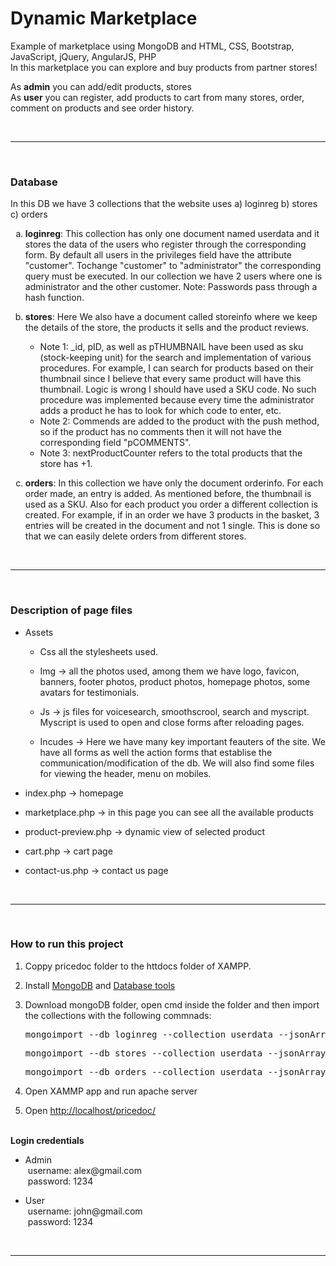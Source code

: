 <div>
  <h1>Dynamic Marketplace</h1>
  <p>Example of marketplace using MongoDB and HTML, CSS, Bootstrap, JavaScript, jQuery, AngularJS, PHP<br>In this marketplace you can explore and buy products from partner stores!</p>
  <p>As <strong>admin</strong> you can add/edit products, stores<br>As <strong>user</strong>  you can register, add products to cart from many stores, order, comment on products and see order history.</p>
</div>
<br><hr><br>

<div>
  <h3>Database</h3>
  <p>In this DB we have 3 collections that the website uses a) loginreg b) stores c) orders</p>
  <ol type="a">
    <li><p><strong>loginreg</strong>: This collection has only one document named userdata and it stores the data of the users who register through the corresponding form. By default all users in the privileges field have the attribute "customer". Tochange "customer" to "administrator" the corresponding query must be executed. In our collection we have 2 users where one is administrator and the other customer. Note: Passwords pass through a hash function.</li></p>
    <li><p><strong>stores</strong>: Here We also have a document called storeinfo where we keep the details of the store, the products it sells and the product reviews.
      <ul>
        <li>Note 1: _id, pID, as well as pTHUMBNAIL have been used as sku (stock-keeping unit) for the search and implementation of various procedures. For example, I can search for products based on their thumbnail since I believe that every same product will have this thumbnail. Logic is wrong I should have used a SKU code. No such procedure was implemented because every time the administrator adds a product he has to look for which code to enter, etc.</li>
        <li>Note 2: Commends are added to the product with the push method, so if the product has no comments then it will not have the corresponding field "pCOMMENTS".</li>
        <li>Note 3: nextProductCounter refers to the total products that the store has +1.</li>
      </ul>
    </li></p>
    <li><p><strong>orders</strong>: In this collection we have only the document orderinfo. For each order made, an entry is added. As mentioned before, the thumbnail is used as a SKU. Also for each product you order a different collection is created. For example, if in an order we have 3 products in the basket, 3 entries will be created in the document and not 1 single. This is done so that we can easily delete orders from different stores.</li></p>
  </ol>
</div>
<br><hr><br>

<div>
<h3>Description of page files</h3>
<ul>
  <li><p>Assets</p></li>
  <ul>
    <li><p>Css all the stylesheets used.
    <li><p>Img -> all the photos used, among them we have logo, favicon, banners, footer photos, product photos, homepage photos, some avatars for testimonials.</p></li>
    <li><p>Js -> js files for voicesearch, smoothscrool, search and myscript. Myscript is used to open and close forms after reloading pages.</p></li>
    <li><p>Incudes -> Here we have many key important feauters of the site. We have all forms as well the action forms that establise the communication/modification of the db. We will also find some files for viewing the header, menu on mobiles.</p></li>
  </ul>
  <li><p>index.php -> homepage</p></li>
  <li><p>marketplace.php -> in this page you can see all the available products</p></li></p></li>
  <li><p>product-preview.php -> dynamic view of selected product</p></li>
  <li><p>cart.php -> cart page</p></li>
  <li><p>contact-us.php -> contact us page</p></li></p></li>
</ul>
</div>
<br><hr><br>

<div>
<h3>How to run this project</h3>
<ol>
  <li><p>Coppy pricedoc folder to the httdocs folder of XAMPP.</p></li>
  <li><p>Install <a href="https://www.mongodb.com/try/download"  target="_blank">MongoDB</a> and <a target="_blank" href="https://www.mongodb.com/try/download/database-tools">Database tools</a></p></li>
  <li><p>Download mongoDB folder, open cmd inside the folder and then import the collections with the following commnads:</p>
    <pre>mongoimport --db loginreg --collection userdata --jsonArray --file pathToFolder/mongoDB/userdata.json</pre>
    <pre>mongoimport --db stores --collection userdata --jsonArray --file pathToFolder/mongoDB/storeinfo.json</pre>
    <pre>mongoimport --db orders --collection userdata --jsonArray --file pathToFolder/mongoDB/orderinfo.json</pre>
  </li>
  <li><p>Open XAMMP app and run apache server</p></li>
  <li><p>Open <a  target="_blank" href="http://localhost/pricedoc/">http://localhost/pricedoc/</a> </p></li>
</ol>
<br>
  <strong>Login credentials</strong>
  <ul>
    <li><p>Admin<br>&nbsp;username: alex@gmail.com<br>&nbsp;password: 1234</p></li>
    <li><p>User<br>&nbsp;username: john@gmail.com<br>&nbsp;password: 1234</p></li>
  </ul>
</div>
<br><hr><br>
   
